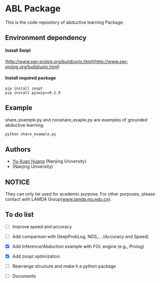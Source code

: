 # ABL Package

This is the code repository of abductive learning Package.

## Environment dependency 

#### Install Swipl 
[http://www.swi-prolog.org/build/unix.html](http://www.swi-prolog.org/build/unix.html)

#### Install required package

```shell
pip install zoopt
pip install pyswip==0.2.9
```


## Example 
share_example.py and nonshare_exaple.py are examples of grounded abductive learning.

```bash 
python share_example.py
```


## Authors 

- [Yu-Xuan Huang](http://www.lamda.nju.edu.cn/huangyx/) (Nanjing University)
- [](http://www.lamda.nju.edu.cn//) (Nanjing University)


## NOTICE 
They can only be used for academic purpose. For other purposes, please contact with LAMDA Group(www.lamda.nju.edu.cn).

## To do list 

- [ ] Improve speed and accuracy
- [ ] Add comparison with DeepProbLog, NGS,... (Accuracy and Speed)
- [x] Add Inference/Abduction example with FOL engine (e.g., Prolog)
- [x] Add zoopt optimization
- [ ] Rearrange structure and make it a python package
- [ ] Documents

